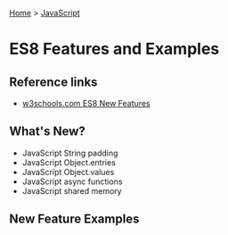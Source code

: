 [Home](../../) > [JavaScript](../)

# ES8 Features and Examples

## Reference links

- [w3schools.com ES8 New Features](https://www.w3schools.com/js/js_es8.asp)

## What's New?

- JavaScript String padding
- JavaScript Object.entries
- JavaScript Object.values
- JavaScript async functions
- JavaScript shared memory

## New Feature Examples

###
